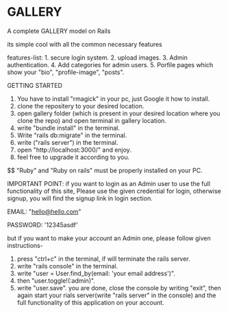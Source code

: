 # GALLERY

A complete GALLERY model on Rails

its simple cool with all the common necessary features 

features-list: 1. secure login system.
               2. upload images.
               3. Admin authentication.
               4. Add categories for admin users.
               5. Porfile pages which show your "bio", "profile-image", "posts".
               
               
               
GETTING STARTED
1. You have to install "rmagick" in your pc, just Google it how to install.
2. clone the repositery to your desired location.
3. open gallery folder (which is present in your desired location where you clone the repo) and open terminal in gallery location.
4. write "bundle install" in the terminal.
6. Write "rails db:migrate" in the terminal.
5. write ("rails server") in the terminal.
6. open "http://localhost:3000/" and enjoy.
7. feel free to upgrade it according to you.

$$ "Ruby" and "Ruby on rails" must be properly installed on your PC.

IMPORTANT POINT: 
if you want to login as an Admin user to use the full functionality of this site, Please use the given credential for login, otherwise signup, you will find the signup link in login section.

EMAIL: "hello@hello.com"

PASSWORD: '12345asdf'


but if you want to make your account an Admin one, please follow given instructions-
 1. press "ctrl+c" in the terminal, if will terminate the rails server.
 2. write "rails console" in the terminal.
 3. write "user = User.find_by(email: 'your email address')".
 4. then "user.toggle!(:admin)".
 5. write "user.save".
 you are done, close the console by writing "exit", then again start your rials server(write "rails server" in the console) and the full functionality of this application on your account.

